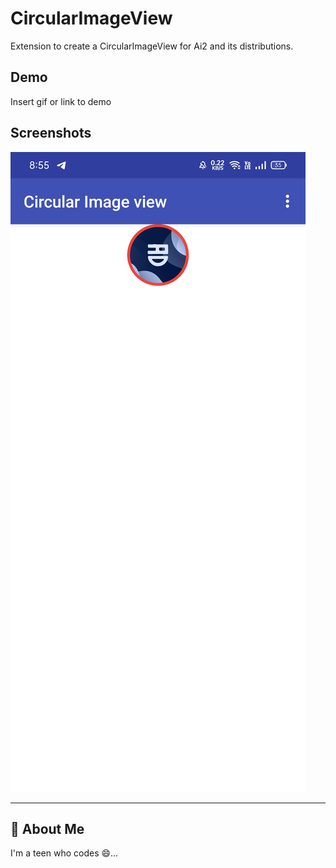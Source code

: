 
# CircularImageView

Extension to create a CircularImageView for Ai2 and its distributions.




## Demo

Insert gif or link to demo
## Screenshots

![App Screenshot](https://github.com/AkshatDeveloper06/CircularImageView/blob/master/sample.jpg?raw=true)

-----
## 🚀 About Me
I'm a teen who codes 😄...